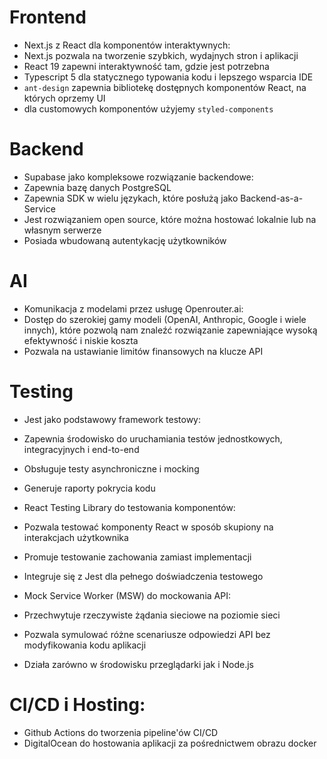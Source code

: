 # Frontend

- Next.js z React dla komponentów interaktywnych:
- Next.js pozwala na tworzenie szybkich, wydajnych stron i aplikacji
- React 19 zapewni interaktywność tam, gdzie jest potrzebna
- Typescript 5 dla statycznego typowania kodu i lepszego wsparcia IDE
- `ant-design` zapewnia bibliotekę dostępnych komponentów React, na których oprzemy UI
- dla customowych komponentów użyjemy `styled-components`

# Backend

- Supabase jako kompleksowe rozwiązanie backendowe:
- Zapewnia bazę danych PostgreSQL
- Zapewnia SDK w wielu językach, które posłużą jako Backend-as-a-Service
- Jest rozwiązaniem open source, które można hostować lokalnie lub na własnym serwerze
- Posiada wbudowaną autentykację użytkowników

# AI

- Komunikacja z modelami przez usługę Openrouter.ai:
- Dostęp do szerokiej gamy modeli (OpenAI, Anthropic, Google i wiele innych), które pozwolą nam znaleźć rozwiązanie
  zapewniające wysoką efektywność i niskie koszta
- Pozwala na ustawianie limitów finansowych na klucze API

# Testing

- Jest jako podstawowy framework testowy:
- Zapewnia środowisko do uruchamiania testów jednostkowych, integracyjnych i end-to-end
- Obsługuje testy asynchroniczne i mocking
- Generuje raporty pokrycia kodu

- React Testing Library do testowania komponentów:
- Pozwala testować komponenty React w sposób skupiony na interakcjach użytkownika
- Promuje testowanie zachowania zamiast implementacji
- Integruje się z Jest dla pełnego doświadczenia testowego

- Mock Service Worker (MSW) do mockowania API:
- Przechwytuje rzeczywiste żądania sieciowe na poziomie sieci
- Pozwala symulować różne scenariusze odpowiedzi API bez modyfikowania kodu aplikacji
- Działa zarówno w środowisku przeglądarki jak i Node.js

# CI/CD i Hosting:

- Github Actions do tworzenia pipeline'ów CI/CD
- DigitalOcean do hostowania aplikacji za pośrednictwem obrazu docker